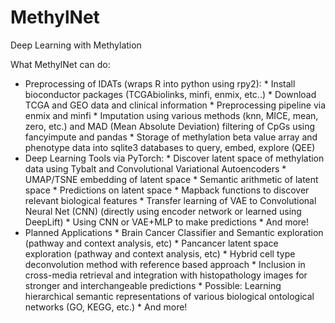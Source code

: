 # MethylNet

Deep Learning with Methylation

What MethylNet can do:
* Preprocessing of IDATs (wraps R into python using rpy2):
        * Install bioconductor packages (TCGAbiolinks, minfi, enmix, etc..)
        * Download TCGA and GEO data and clinical information
        * Preprocessing pipeline via enmix and minfi
        * Imputation using various methods (knn, MICE, mean, zero, etc.) and MAD (Mean Absolute Deviation) filtering of CpGs using fancyimpute and pandas
        * Storage of methylation beta value array and phenotype data into sqlite3 databases to query, embed, explore (QEE)
* Deep Learning Tools via PyTorch:
        * Discover latent space of methylation data using Tybalt and Convolutional Variational Autoencoders
        * UMAP/TSNE embedding of latent space
        * Semantic arithmetic of latent space
        * Predictions on latent space
        * Mapback functions to discover relevant biological features
        * Transfer learning of VAE to Convolutional Neural Net (CNN) (directly using encoder network or learned using DeepLift)
        * Using CNN or VAE+MLP to make predictions
        * And more!
* Planned Applications
        * Brain Cancer Classifier and Semantic exploration (pathway and context analysis, etc)
        * Pancancer latent space exploration (pathway and context analysis, etc)
        * Hybrid cell type deconvolution method with reference based approach
        * Inclusion in cross-media retrieval and integration with histopathology images for stronger and interchangeable predictions
        * Possible: Learning hierarchical semantic representations of various biological ontological networks (GO, KEGG, etc.)
        * And more!
